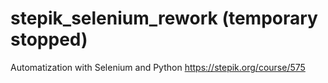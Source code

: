 # stepik_selenium_rework (temporary stopped)
Automatization with Selenium and Python https://stepik.org/course/575
